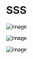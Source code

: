 # SSS

![image](https://user-images.githubusercontent.com/62369598/77152282-372f3480-6aca-11ea-9aca-c8551fd6e619.png)

![image](https://user-images.githubusercontent.com/62369598/77152199-0949f000-6aca-11ea-9c96-bbefb8c50fe8.png)

![image](https://user-images.githubusercontent.com/62369598/77151959-96407980-6ac9-11ea-9fe8-1ff2022c35f5.png)
